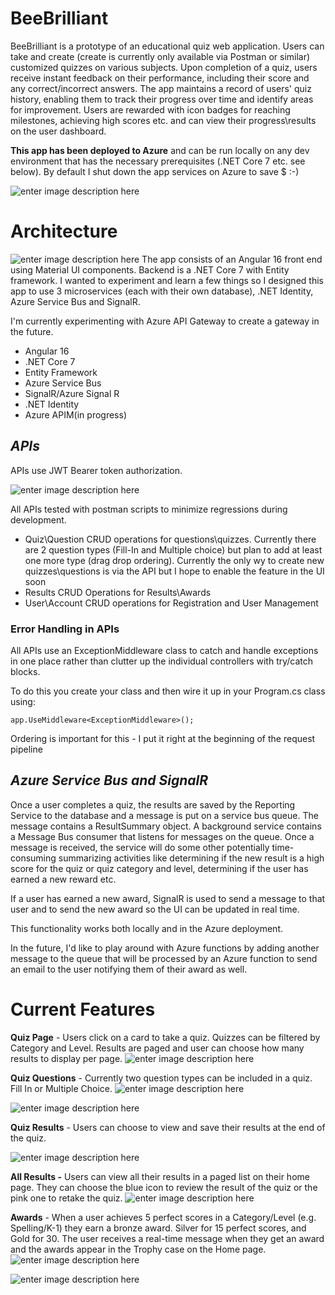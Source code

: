 # BeeBrilliant

BeeBrilliant is a prototype of an educational quiz web application. Users can take and create (create is currently only available via Postman or similar) customized quizzes on various subjects. Upon completion of a quiz, users receive instant feedback on their performance, including their score and any correct/incorrect answers. The app maintains a record of users' quiz history, enabling them to track their progress over time and identify areas for improvement. Users are rewarded with icon badges for reaching milestones, achieving high scores etc. and can view their progress\results on the user dashboard.

**This app has been deployed to Azure** and can be run locally on any dev environment that has the necessary prerequisites (.NET Core 7 etc. see below). By default I shut down the app services on Azure to save $ :-)

![enter image description here](https://res.cloudinary.com/dngjhgdql/image/upload/v1709997567/home_page_svtj9m.png)

# Architecture
![enter image description here](https://res.cloudinary.com/dngjhgdql/image/upload/v1710002005/Bee_Brilliant_App_Architecture_l8uxto.png)
The app consists of an Angular 16 front end using Material UI components. Backend is a .NET Core 7 with Entity framework. I wanted to experiment and learn a few things so I designed this app to use 3 microservices (each with their own database), .NET Identity, Azure Service Bus and SignalR. 

I'm currently experimenting with Azure API Gateway to create a gateway in the future.

 - Angular 16
 - .NET Core 7
 - Entity Framework
 - Azure Service Bus
 - SignalR/Azure Signal R
 - .NET Identity
 - Azure APIM(in progress)


## *APIs*
APIs use JWT Bearer token authorization. 

![enter image description here](https://res.cloudinary.com/dngjhgdql/image/upload/v1710006794/Authentication_rz2vxp.png)

All APIs tested with postman scripts to minimize regressions during development.

 - Quiz\Question
 CRUD operations for questions\quizzes. Currently there are 2 question types (Fill-In and Multiple choice) but plan to add at least one more type (drag drop ordering). Currently the only wy to create new quizzes\questions is via the API but I hope to enable the feature in the UI soon
 - Results 
 CRUD Operations for Results\Awards
 - User\Account 
 CRUD operations for Registration and User Management

### Error Handling in APIs

All APIs use an ExceptionMiddleware class to catch and handle exceptions in one place rather than clutter up the individual controllers with try/catch blocks.

To do this you create your class and then wire it up in your Program.cs class using:

```app.UseMiddleware<ExceptionMiddleware>();```

Ordering is important for this - I put it right at the beginning of the request pipeline

## *Azure Service Bus and SignalR*

Once a user completes a quiz, the results are saved by the Reporting Service to the database and a message is put on a service bus queue. The message contains a ResultSummary object. A background service contains a Message Bus consumer that listens for messages on the queue. Once a message is received, the service will do some other potentially time-consuming summarizing activities like determining if the new result is a high score for the quiz or quiz category and level, determining if the user has earned a new reward etc.

If a user has earned a new award, SignalR is used to send a message to that user and to send the new award so the UI can be updated in real time.

This functionality works both locally and in the Azure deployment.

In the future, I'd like to play around with Azure functions by adding another message to the queue that will be processed by an Azure function to send an email to the user notifying them of their award as well.

# Current Features

**Quiz Page** - Users click on a card to take a quiz. Quizzes can be filtered by Category and Level. Results are paged and user can choose how many results to display per page.
![enter image description here](https://res.cloudinary.com/dngjhgdql/image/upload/v1710006908/quiz_page_czav8g.png)

**Quiz Questions** - Currently two question types can be included in a quiz. Fill In or Multiple Choice.
![enter image description here](https://res.cloudinary.com/dngjhgdql/image/upload/v1710006907/spelling_question_ux4l31.png)

![enter image description here](https://res.cloudinary.com/dngjhgdql/image/upload/v1710006906/multiple_choice_mr0hvp.png)

**Quiz Results** - Users can choose to view and save their results at the end of the quiz.

![enter image description here](https://res.cloudinary.com/dngjhgdql/image/upload/v1710006906/view_results_jzhk6w.png)

**All Results -** Users can view all their results in a paged list on their home page. They can choose the blue icon to review the result of the quiz or the pink one to retake the quiz.
![enter image description here](https://res.cloudinary.com/dngjhgdql/image/upload/v1710006905/home_results_panel_epsnvk.png)

**Awards** - When a user achieves 5 perfect scores in a Category/Level (e.g. Spelling/K-1) they earn a bronze award. Silver for 15 perfect scores, and Gold for 30. The user receives a real-time message when they get an award and the awards appear in the Trophy case on the Home page. 
![enter image description here](https://res.cloudinary.com/dngjhgdql/image/upload/v1710006904/signalRNotification_npyfsv.png)

![enter image description here](https://res.cloudinary.com/dngjhgdql/image/upload/v1710007715/Screen_Shot_2024-03-09_at_1.08.12_PM_ciplb3.png)




